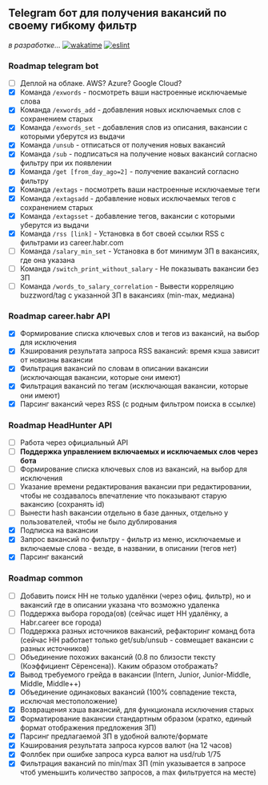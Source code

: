 ## Telegram бот для получения вакансий по своему гибкому фильтр

_в разработке..._ [![wakatime](https://wakatime.com/badge/github/feeedback/vacancies_bot.svg)](https://wakatime.com/badge/github/feeedback/vacancies_bot) [![eslint](https://github.com/feeedback/vacancies_bot/actions/workflows/nodejs.yml/badge.svg)](https://github.com/feeedback/vacancies_bot/actions/workflows/nodejs.yml)

### Roadmap telegram bot

- [ ] Деплой на облаке. AWS? Azure? Google Cloud?
- [x] Команда `/exwords` - посмотреть ваши настроенные исключаемые слова
- [x] Команда `/exwords_add` - добавления новых исключаемых слов с сохранением старых
- [x] Команда `/exwords_set` - добавления слов из описания, вакансии с которыми уберутся из выдачи
- [x] Команда `/unsub` - отписаться от получения новых вакансий
- [x] Команда `/sub` - подписаться на получение новых вакансий согласно фильтру при их появлении
- [x] Команда `/get [from_day_ago=2]` - получение вакансий согласно фильтру
- [x] Команда `/extags` - посмотреть ваши настроенные исключаемые теги
- [x] Команда `/extagsadd` - добавление новых исключаемых тегов с сохранением старых
- [x] Команда `/extagsset` - добавление тегов, вакансии с которыми уберутся из выдачи
- [x] Команда `/rss [link]` - Установка в бот своей ссылки RSS с фильтрами из career.habr.com
- [ ] Команда `/salary_min_set` - Установка в бот минимум ЗП в вакансиях, где она указана
- [ ] Команда `/switch_print_without_salary` - Не показывать вакансии без ЗП
- [ ] Команда `/words_to_salary_correlation` - Вывести корреляцию buzzword/tag с указанной ЗП в вакансиях (min-max, медиана)

### Roadmap career.habr API

- [x] Формирование списка ключевых слов и тегов из вакансий, на выбор для исключения
- [x] Кэширования результата запроса RSS вакансий: время кэша зависит от новизны вакансии
- [x] Фильтрация вакансий по словам в описании вакансии (исключающая вакансии, которые они имеют)
- [x] Фильтрация вакансий по тегам (исключающая вакансии, которые они имеют)
- [x] Парсинг вакансий через RSS (с родным фильтром поиска в ссылке)

### Roadmap HeadHunter API

- [ ] Работа через официальный API
- [ ] **Поддержка управлением включаемых и исключаемых слов через бота**
- [ ] Формирование списка ключевых слов из вакансий, на выбор для исключения
- [ ] Указание времени редактирования вакансии при редактировании, чтобы не создавалось впечатление что показывают старую вакансию (сохранять id)
- [ ] Вынести hash вакансии отдельно в базе данных, отдельно у пользователей, чтобы не было дублирования
- [x] Подписка на вакансии
- [x] Запрос вакансий по фильтру - фильтр из меню, исключаемые и включаемые слова - везде, в названии, в описании (тегов нет)
- [x] Парсинг вакансий

### Roadmap common

- [ ] Добавить поиск HH не только удалёнки (через офиц. фильтр), но и вакансий где в описании указана что возможно удаленка
- [ ] Поддержка выбора города(ов) (сейчас ищет HH удалёнку, а Habr.career все города)
- [ ] Поддержка разных источников вакансий, рефакторинг команд бота (сейчас HH работает только get/sub/unsub - совмещает вакансии с разных источников)
- [ ] Объединение похожих вакансий (0.8 по близости тексту (Коэффициент Сёренсена)). Каким образом отображать?
- [x] Вывод требуемого грейда в вакансии (Intern, Junior, Junior-Middle, Middle, Middle++)
- [x] Объединение одинаковых вакансий (100% совпадение текста, исключая местоположение)
- [x] Возвращения хэша вакансий, для функционала исключения старых
- [x] Форматирование вакансии стандартным образом (кратко, единый формат отображения предложения ЗП)
- [x] Парсинг предлагаемой ЗП в удобной валюте/формате
- [x] Кэширования результата запроса курсов валют (на 12 часов)
- [x] Фоллбек при ошибке запроса курса валют на usd/rub 1/75
- [x] Фильтрация вакансий по min/max ЗП (min указывается в запросе чтоб уменьшить количество запросов, а max фильтруется на месте)
